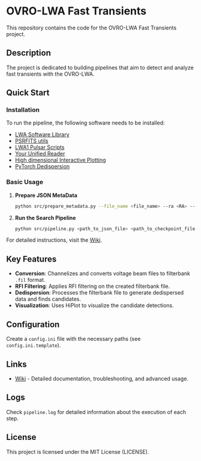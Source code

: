 # OVRO-LWA Fast Transients

This repository contains the code for the OVRO-LWA Fast Transients project.

## Description

The project is dedicated to building pipelines that aim to detect and analyze fast transients with the OVRO-LWA. 

## Quick Start

### Installation

To run the pipeline, the following software needs to be installed:
- [LWA Software Library](https://github.com/lwa-project/lsl)
- [PSRFITS utils](https://github.com/lwa-project/psrfits_utils)
- [LWA1 Pulsar Scripts](https://github.com/lwa-project/pulsar)
- [Your Unified Reader](https://github.com/thepetabyteproject/your)
- [High dimensional Interactive Plotting](https://github.com/facebookresearch/hiplot)
- [PyTorch Dedispersion](https://github.com/nkosogor/PyTorchDedispersion)

### Basic Usage

1. **Prepare JSON MetaData**
    ```bash
    python src/prepare_metadata.py --file_name <file_name> --ra <RA> --dec <DEC> --dm <DM> --lo_dm <loDM> --hi_dm <hiDM> --json_file <path_to_json_file>
    ```
2. **Run the Search Pipeline**
    ```bash
    python src/pipeline.py <path_to_json_file> <path_to_checkpoint_file>
    ```

For detailed instructions, visit the [Wiki](https://github.com/ovro-lwa/lwa-fasttransients/wiki).

## Key Features

- **Conversion**: Channelizes and converts voltage beam files to filterbank `.fil` format.
- **RFI Filtering**: Applies RFI filtering on the created filterbank file.
- **Dedispersion**: Processes the filterbank file to generate dedispersed data and finds candidates.
- **Visualization**: Uses HiPlot to visualize the candidate detections.

## Configuration

Create a `config.ini` file with the necessary paths (see `config.ini.template`).

## Links

- [Wiki](https://github.com/ovro-lwa/lwa-fasttransients/wiki) - Detailed documentation, troubleshooting, and advanced usage.

## Logs

Check `pipeline.log` for detailed information about the execution of each step.

## License

This project is licensed under the MIT License (LICENSE).



